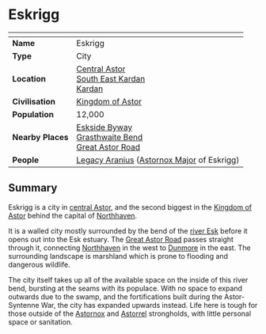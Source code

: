 # Eskrigg

| []() | |
| --- | --- |
| **Name** | Eskrigg |
| **Type** | City |
| **Location** | [Central Astor](../regions/central-astor.md)<br />[South East Kardan](../regions/south-east-kardan.md)<br />[Kardan](../continents/kardan.md) |
| **Civilisation** | [Kingdom of Astor](../../civilisations/kingdom-of-astor/README.md) |
| **Population** | 12,000 |
| **Nearby Places** | [Eskside Byway](../roads/eskside-byway.md)<br />[Grasthwaite Bend](../roads/grasthwaite-bend.md)<br />[Great Astor Road](../roads/great-astor-road.md) |
| **People** | [Legacy Aranius](../../people/legacy-aranius.md) ([Astornox Major](../../civilisations/kingdom-of-astor/organisations/astornox/ranks/6-major.md) of Eskrigg) |

## Summary

Eskrigg is a city in [central Astor](../regions/central-astor.md), and the second biggest in the [Kingdom of Astor](../../civilisations/kingdom-of-astor/README.md) behind the capital of [Northhaven](northhaven.md).

It is a walled city mostly surrounded by the bend of the [river Esk](../rivers-lakes/river-esk.md) before it opens out into the Esk estuary. The [Great Astor Road](../roads/great-astor-road.md) passes straight through it, connecting [Northhaven](northhaven.md) in the west to [Dunmore](dunmore.md) in the east. The surrounding landscape is marshland which is prone to flooding and dangerous wildlife.

The city itself takes up all of the available space on the inside of this river bend, bursting at the seams with its populace. With no space to expand outwards due to the swamp, and the fortifications built during the Astor-Syntenne War, the city has expanded upwards instead. Life here is tough for those outside of the [Astornox](../../civilisations/kingdom-of-astor/organisations/astornox/astornox.md) and [Astorrel](../../civilisations/kingdom-of-astor/organisations/astorrel/astorrel.md) strongholds, with little personal space or sanitation.
